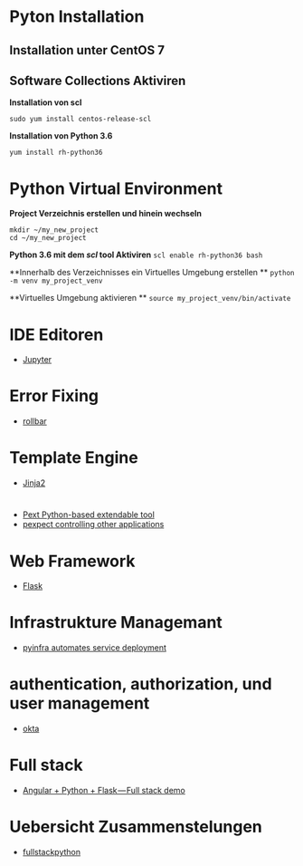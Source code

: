 # Pyton Installation 

## Installation unter CentOS 7 

## Software Collections Aktiviren

**Installation von scl**

`sudo yum install centos-release-scl` 

**Installation von Python 3.6**

`yum install rh-python36`

# Python Virtual Environment


**Project Verzeichnis erstellen und hinein wechseln**

```
mkdir ~/my_new_project
cd ~/my_new_project
```

**Python 3.6 mit dem _scl_ tool Aktiviren**
`scl enable rh-python36 bash`

**Innerhalb des Verzeichnisses ein Virtuelles Umgebung erstellen **
`python -m venv my_project_venv`

**Virtuelles Umgebung aktivieren **
`source my_project_venv/bin/activate`

# IDE Editoren
* [Jupyter](../jupyter)

# Error Fixing
* [rollbar](https://rollbar.com/)

# Template Engine
* [Jinja2]()

# 
* [Pext Python-based extendable tool](https://github.com/Pext/Pext)
* [pexpect controlling other applications](http://pexpect.readthedocs.io/en/stable/examples.html)

# Web Framework
* [Flask](../flask)

# Infrastrukture Managemant
* [pyinfra automates service deployment](https://github.com/Fizzadar/pyinfra)

# authentication, authorization, und user management

* [okta](https://developer.okta.com/?widget=a)

# Full stack

* [Angular + Python + Flask — Full stack demo](https://medium.com/@balramchavan/angular-python-flask-full-stack-demo-27192b8de1a3)

# Uebersicht Zusammenstelungen

* [fullstackpython](https://www.fullstackpython.com/table-of-contents.html)